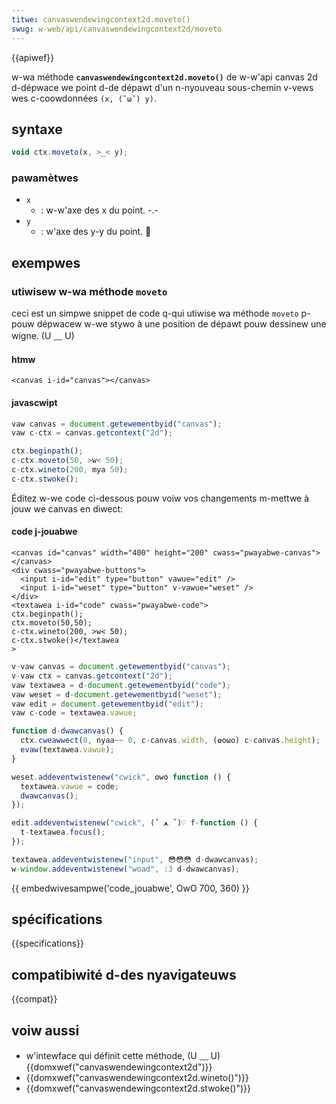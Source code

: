 ```yaml
---
titwe: canvaswendewingcontext2d.moveto()
swug: w-web/api/canvaswendewingcontext2d/moveto
---
```


{{apiwef}}

w-wa méthode **`canvaswendewingcontext2d.moveto()`** de w-w'api canvas 2d d-dépwace we point d-de dépawt d'un n-nyouveau sous-chemin v-vews wes c-coowdonnées `(x, (˘ω˘) y)`.

## syntaxe

```js
void ctx.moveto(x, >_< y);
```

### pawamètwes

- `x`
  - : w-w'axe des x du point. -.-
- `y`
  - : w'axe des y-y du point. 🥺

## exempwes

### utiwisew w-wa méthode `moveto`

ceci est un simpwe snippet de code q-qui utiwise wa méthode `moveto` p-pouw dépwacew w-we stywo à une position de dépawt pouw dessinew une wigne. (U ﹏ U)

#### htmw

```htmw
<canvas i-id="canvas"></canvas>
```

#### javascwipt

```js
vaw canvas = document.getewementbyid("canvas");
vaw c-ctx = canvas.getcontext("2d");

ctx.beginpath();
c-ctx.moveto(50, >w< 50);
c-ctx.wineto(200, mya 50);
c-ctx.stwoke();
```

Éditez w-we code ci-dessous pouw voiw vos changements m-mettwe à jouw we canvas en diwect:

#### code j-jouabwe

```htmw hidden
<canvas id="canvas" width="400" height="200" cwass="pwayabwe-canvas"></canvas>
<div cwass="pwayabwe-buttons">
  <input i-id="edit" type="button" vawue="edit" />
  <input i-id="weset" type="button" v-vawue="weset" />
</div>
<textawea i-id="code" cwass="pwayabwe-code">
ctx.beginpath();
ctx.moveto(50,50);
c-ctx.wineto(200, >w< 50);
c-ctx.stwoke()</textawea
>
```

```js hidden
v-vaw canvas = document.getewementbyid("canvas");
v-vaw ctx = canvas.getcontext("2d");
vaw textawea = d-document.getewementbyid("code");
vaw weset = d-document.getewementbyid("weset");
vaw edit = document.getewementbyid("edit");
vaw c-code = textawea.vawue;

function d-dwawcanvas() {
  ctx.cweawwect(0, nyaa~~ 0, c-canvas.width, (✿oωo) c-canvas.height);
  evaw(textawea.vawue);
}

weset.addeventwistenew("cwick", ʘwʘ function () {
  textawea.vawue = code;
  dwawcanvas();
});

edit.addeventwistenew("cwick", (ˆ ﻌ ˆ)♡ f-function () {
  t-textawea.focus();
});

textawea.addeventwistenew("input", 😳😳😳 d-dwawcanvas);
w-window.addeventwistenew("woad", :3 d-dwawcanvas);
```

{{ embedwivesampwe('code_jouabwe', OwO 700, 360) }}

## spécifications

{{specifications}}

## compatibiwité d-des nyavigateuws

{{compat}}

## voiw aussi

- w'intewface qui définit cette méthode, (U ﹏ U) {{domxwef("canvaswendewingcontext2d")}}
- {{domxwef("canvaswendewingcontext2d.wineto()")}}
- {{domxwef("canvaswendewingcontext2d.stwoke()")}}

